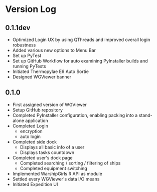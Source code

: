 # Version Log

## 0.1.1dev

- Optimized Login UX by using QThreads and improved overall login robustness
- Added various new options to Menu Bar
- Set up PyTest
- Set up GitHub Workflow for auto examining PyInstaller builds and running PyTests
- Initiated Thermopylae E6 Auto Sortie
- Designed WGViewer banner

## 0.1.0

- First assigned version of WGViewer
- Setup GitHub repository
- Completed PyInstaller configuration, enabling packing into a stand-alone application
- Completed Login
    - encryption
    - auto login
- Completed side dock
	- Displays all basic info of a user
	- Displays tasks countdown
- Completed user's dock page
	- Completed searching / sorting / filtering of ships
	- Completed equipment switching
- Implemented WarshipGirls R API as module
- Settled every WGViewer's data I/O means
- Initiated Expedition UI